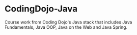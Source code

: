 # CodingDojo-Java
Course work from Coding Dojo's Java stack that includes Java Fundamentals, Java OOP, Java on the Web and Java Spring.
